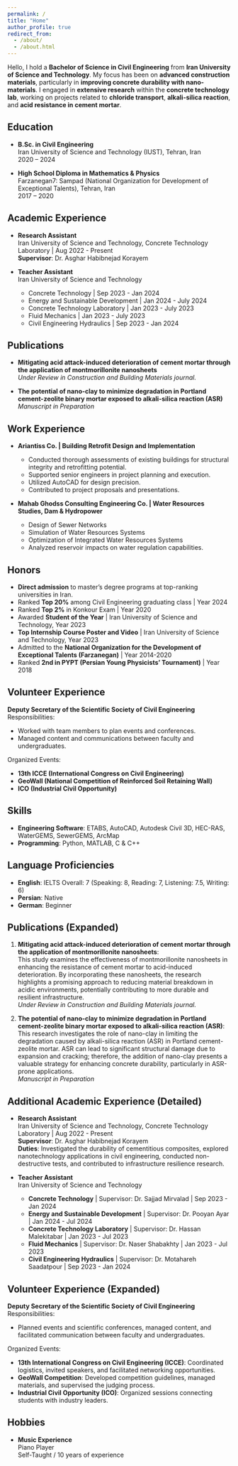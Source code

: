 ```yaml
---
permalink: /
title: "Home"
author_profile: true
redirect_from: 
  - /about/
  - /about.html
---
```


Hello, I hold a **Bachelor of Science in Civil Engineering** from **Iran University of Science and Technology**. My focus has been on **advanced construction materials**, particularly in **improving concrete durability with nano-materials**. I engaged in **extensive research** within the **concrete technology lab**, working on projects related to **chloride transport**, **alkali-silica reaction**, and **acid resistance in cement mortar**.

## Education

- **B.Sc. in Civil Engineering**  
  Iran University of Science and Technology (IUST), Tehran, Iran  
  2020 – 2024

- **High School Diploma in Mathematics & Physics**  
  Farzanegan7: Sampad (National Organization for Development of Exceptional Talents), Tehran, Iran  
  2017 – 2020

## Academic Experience

- **Research Assistant**  
  Iran University of Science and Technology, Concrete Technology Laboratory | Aug 2022 - Present  
  **Supervisor**: Dr. Asghar Habibnejad Korayem

- **Teacher Assistant**  
  Iran University of Science and Technology
  - Concrete Technology | Sep 2023 - Jan 2024
  - Energy and Sustainable Development | Jan 2024 - July 2024
  - Concrete Technology Laboratory | Jan 2023 - July 2023
  - Fluid Mechanics | Jan 2023 - July 2023
  - Civil Engineering Hydraulics | Sep 2023 - Jan 2024

## Publications

- **Mitigating acid attack-induced deterioration of cement mortar through the application of montmorillonite nanosheets**  
  _Under Review in Construction and Building Materials journal._
  
- **The potential of nano-clay to minimize degradation in Portland cement-zeolite binary mortar exposed to alkali-silica reaction (ASR)**  
  _Manuscript in Preparation_

## Work Experience

- **Ariantiss Co. | Building Retrofit Design and Implementation**
  - Conducted thorough assessments of existing buildings for structural integrity and retrofitting potential.
  - Supported senior engineers in project planning and execution.
  - Utilized AutoCAD for design precision.
  - Contributed to project proposals and presentations.

- **Mahab Ghodss Consulting Engineering Co. | Water Resources Studies, Dam & Hydropower**
  - Design of Sewer Networks
  - Simulation of Water Resources Systems
  - Optimization of Integrated Water Resources Systems
  - Analyzed reservoir impacts on water regulation capabilities.

## Honors

- **Direct admission** to master’s degree programs at top-ranking universities in Iran.
- Ranked **Top 20%** among Civil Engineering graduating class | Year 2024
- Ranked **Top 2%** in Konkour Exam | Year 2020
- Awarded **Student of the Year** | Iran University of Science and Technology, Year 2023
- **Top Internship Course Poster and Video** | Iran University of Science and Technology, Year 2023
- Admitted to the **National Organization for the Development of Exceptional Talents (Farzanegan)** | Year 2014-2020
- Ranked **2nd in PYPT (Persian Young Physicists’ Tournament)** | Year 2018

## Volunteer Experience

**Deputy Secretary of the Scientific Society of Civil Engineering**  
Responsibilities:
- Worked with team members to plan events and conferences.
- Managed content and communications between faculty and undergraduates.

Organized Events:
- **13th ICCE (International Congress on Civil Engineering)**
- **GeoWall (National Competition of Reinforced Soil Retaining Wall)**
- **ICO (Industrial Civil Opportunity)**

## Skills

- **Engineering Software**: ETABS, AutoCAD, Autodesk Civil 3D, HEC-RAS, WaterGEMS, SewerGEMS, ArcMap
- **Programming**: Python, MATLAB, C & C++

## Language Proficiencies

- **English**: IELTS Overall: 7 (Speaking: 8, Reading: 7, Listening: 7.5, Writing: 6)
- **Persian**: Native
- **German**: Beginner

## Publications (Expanded)

1. **Mitigating acid attack-induced deterioration of cement mortar through the application of montmorillonite nanosheets**:  
   This study examines the effectiveness of montmorillonite nanosheets in enhancing the resistance of cement mortar to acid-induced deterioration. By incorporating these nanosheets, the research highlights a promising approach to reducing material breakdown in acidic environments, potentially contributing to more durable and resilient infrastructure.  
   _Under Review in Construction and Building Materials journal._

2. **The potential of nano-clay to minimize degradation in Portland cement-zeolite binary mortar exposed to alkali-silica reaction (ASR)**:  
   This research investigates the role of nano-clay in limiting the degradation caused by alkali-silica reaction (ASR) in Portland cement-zeolite mortar. ASR can lead to significant structural damage due to expansion and cracking; therefore, the addition of nano-clay presents a valuable strategy for enhancing concrete durability, particularly in ASR-prone applications.  
   _Manuscript in Preparation_

## Additional Academic Experience (Detailed)

- **Research Assistant**  
  Iran University of Science and Technology, Concrete Technology Laboratory | Aug 2022 - Present  
  **Supervisor**: Dr. Asghar Habibnejad Korayem  
  **Duties**: Investigated the durability of cementitious composites, explored nanotechnology applications in civil engineering, conducted non-destructive tests, and contributed to infrastructure resilience research.

- **Teacher Assistant**  
  Iran University of Science and Technology
  - **Concrete Technology** | Supervisor: Dr. Sajjad Mirvalad | Sep 2023 - Jan 2024
  - **Energy and Sustainable Development** | Supervisor: Dr. Pooyan Ayar | Jan 2024 - Jul 2024
  - **Concrete Technology Laboratory** | Supervisor: Dr. Hassan Malekitabar | Jan 2023 - Jul 2023
  - **Fluid Mechanics** | Supervisor: Dr. Naser Shabakhty | Jan 2023 - Jul 2023
  - **Civil Engineering Hydraulics** | Supervisor: Dr. Motahareh Saadatpour | Sep 2023 - Jan 2024

## Volunteer Experience (Expanded)

**Deputy Secretary of the Scientific Society of Civil Engineering**  
Responsibilities:
- Planned events and scientific conferences, managed content, and facilitated communication between faculty and undergraduates.

Organized Events:
- **13th International Congress on Civil Engineering (ICCE)**: Coordinated logistics, invited speakers, and facilitated networking opportunities.
- **GeoWall Competition**: Developed competition guidelines, managed materials, and supervised the judging process.
- **Industrial Civil Opportunity (ICO)**: Organized sessions connecting students with industry leaders.

## Hobbies

- **Music Experience**  
  Piano Player  
  Self-Taught / 10 years of experience
